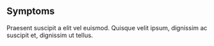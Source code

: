 ## Symptoms
Praesent suscipit a elit vel euismod. Quisque velit ipsum, dignissim ac suscipit et, dignissim ut tellus.
